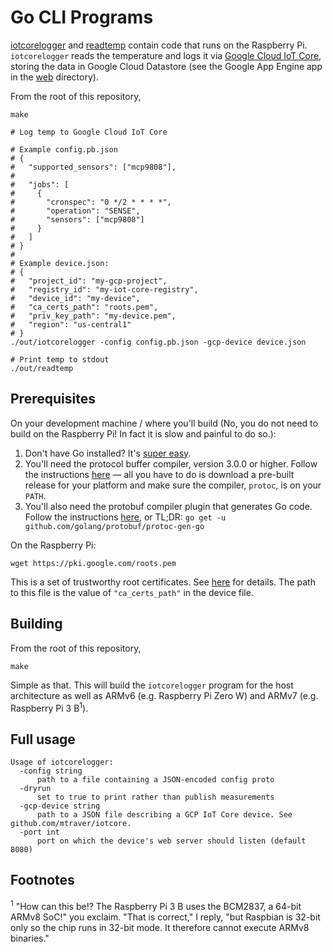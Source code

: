 # Go CLI Programs

[iotcorelogger](iotcorelogger) and [readtemp](readtemp) contain code that runs
on the Raspberry Pi. `iotcorelogger` reads the temperature and logs it via
[Google Cloud IoT Core](https://cloud.google.com/iot-core/), storing the data
in Google Cloud Datastore (see the Google App Engine app in the [web](../web)
directory).

From the root of this repository,

    make

    # Log temp to Google Cloud IoT Core

    # Example config.pb.json
    # {
    #   "supported_sensors": ["mcp9808"],
    #
    #   "jobs": [
    #     {
    #       "cronspec": "0 */2 * * * *",
    #       "operation": "SENSE",
    #       "sensors": ["mcp9808"]
    #     }
    #   ]
    # }
    #
    # Example device.json:
    # {
    #   "project_id": "my-gcp-project",
    #   "registry_id": "my-iot-core-registry",
    #   "device_id": "my-device",
    #   "ca_certs_path": "roots.pem",
    #   "priv_key_path": "my-device.pem",
    #   "region": "us-central1"
    # }
    ./out/iotcorelogger -config config.pb.json -gcp-device device.json

    # Print temp to stdout
    ./out/readtemp

## Prerequisites

On your development machine / where you'll build (No, you do not need to build
on the Raspberry Pi! In fact it is slow and painful to do so.):

  1. Don't have Go installed? It's [super easy](https://golang.org/doc/install).
  2. You'll need the protocol buffer compiler, version 3.0.0 or higher. Follow
  the instructions [here](https://github.com/google/protobuf) — all you have to
  do is download a pre-built release for your platform and make sure the compiler,
  `protoc`, is on your `PATH`.
  3. You'll also need the protobuf compiler plugin that generates Go code. Follow
  the instructions [here](https://github.com/golang/protobuf), or TL;DR:
  `go get -u github.com/golang/protobuf/protoc-gen-go`

On the Raspberry Pi:

    wget https://pki.google.com/roots.pem

This is a set of trustworthy root certificates. See [here](http://pki.google.com/faq.html)
for details. The path to this file is the value of `"ca_certs_path"` in the device file.

## Building

From the root of this repository,

    make

Simple as that. This will build the `iotcorelogger` program for the host
architecture as well as ARMv6 (e.g. Raspberry Pi Zero W) and ARMv7 (e.g.
Raspberry Pi 3 B<sup>1</sup>).

## Full usage

    Usage of iotcorelogger:
      -config string
          path to a file containing a JSON-encoded config proto
      -dryrun
          set to true to print rather than publish measurements
      -gcp-device string
          path to a JSON file describing a GCP IoT Core device. See github.com/mtraver/iotcore.
      -port int
          port on which the device's web server should listen (default 8080)

## Footnotes
<sup>1</sup> "How can this be!? The Raspberry Pi 3 B uses the BCM2837, a 64-bit
ARMv8 SoC!" you exclaim. "That is correct," I reply, "but Raspbian is 32-bit
only so the chip runs in 32-bit mode. It therefore cannot execute ARMv8 binaries."
